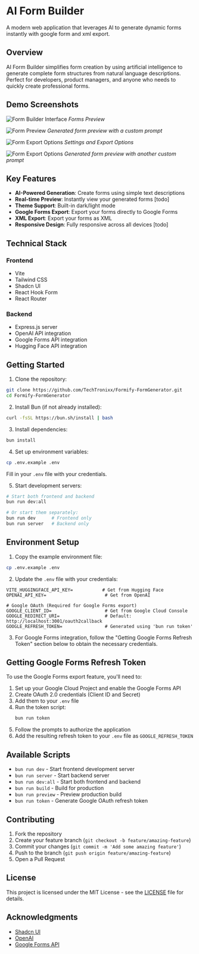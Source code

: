 # AI Form Builder

A modern web application that leverages AI to generate dynamic forms instantly with google form and xml export.

## Overview

AI Form Builder simplifies form creation by using artificial intelligence to generate complete form structures from natural language descriptions. Perfect for developers, product managers, and anyone who needs to quickly create professional forms.

## Demo Screenshots

![Form Builder Interface](./assets/Demo-1.png)
_Forms Preview_

![Form Preview](./assets/Demo-2.png)
_Generated form preview with a custom prompt_

![Form Export Options](./assets/Demo-5.png)
_Settings and Export Options_

![Form Export Options](./assets/Demo-4.png)
_Generated form preview with another custom prompt_

## Key Features

- **AI-Powered Generation**: Create forms using simple text descriptions
- **Real-time Preview**: Instantly view your generated forms [todo]
- **Theme Support**: Built-in dark/light mode
- **Google Forms Export**: Export your forms directly to Google Forms
- **XML Export**: Export your forms as XML
- **Responsive Design**: Fully responsive across all devices [todo]

## Technical Stack

### Frontend

- Vite
- Tailwind CSS
- Shadcn UI
- React Hook Form
- React Router

### Backend

- Express.js server
- OpenAI API integration
- Google Forms API integration
- Hugging Face API integration

## Getting Started

1. Clone the repository:

```bash
git clone https://github.com/TechTronixx/Formify-FormGenerator.git
cd Formify-FormGenerator
```

2. Install Bun (if not already installed):

```bash
curl -fsSL https://bun.sh/install | bash
```

3. Install dependencies:

```bash
bun install
```

4. Set up environment variables:

```bash
cp .env.example .env
```

Fill in your `.env` file with your credentials.

5. Start development servers:

```bash
# Start both frontend and backend
bun run dev:all

# Or start them separately:
bun run dev      # Frontend only
bun run server   # Backend only
```

## Environment Setup

1. Copy the example environment file:

```bash
cp .env.example .env
```

2. Update the `.env` file with your credentials:

```env
VITE_HUGGINGFACE_API_KEY=           # Get from Hugging Face
OPENAI_API_KEY=                      # Get from OpenAI

# Google OAuth (Required for Google Forms export)
GOOGLE_CLIENT_ID=                    # Get from Google Cloud Console
GOOGLE_REDIRECT_URI=                 # Default: http://localhost:3001/oauth2callback
GOOGLE_REFRESH_TOKEN=                # Generated using 'bun run token'
```

3. For Google Forms integration, follow the "Getting Google Forms Refresh Token" section below to obtain the necessary credentials.

## Getting Google Forms Refresh Token

To use the Google Forms export feature, you'll need to:

1. Set up your Google Cloud Project and enable the Google Forms API
2. Create OAuth 2.0 credentials (Client ID and Secret)
3. Add them to your `.env` file
4. Run the token script:
   ```bash
   bun run token
   ```
5. Follow the prompts to authorize the application
6. Add the resulting refresh token to your `.env` file as `GOOGLE_REFRESH_TOKEN`

## Available Scripts

- `bun run dev` - Start frontend development server
- `bun run server` - Start backend server
- `bun run dev:all` - Start both frontend and backend
- `bun run build` - Build for production
- `bun run preview` - Preview production build
- `bun run token` - Generate Google OAuth refresh token

## Contributing

1. Fork the repository
2. Create your feature branch (`git checkout -b feature/amazing-feature`)
3. Commit your changes (`git commit -m 'Add some amazing feature'`)
4. Push to the branch (`git push origin feature/amazing-feature`)
5. Open a Pull Request

## License

This project is licensed under the MIT License - see the [LICENSE](LICENSE) file for details.

## Acknowledgments

- [Shadcn UI](https://ui.shadcn.com/)
- [OpenAI](https://openai.com/)
- [Google Forms API](https://developers.google.com/forms/api)
